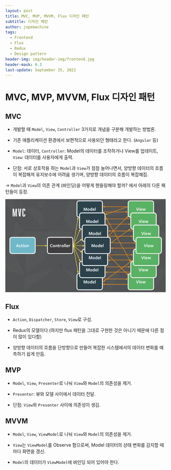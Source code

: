 ```yaml
---
layout: post
title: MVC, MVP, MVVM, Flux 디자인 패턴
subtitle: 디자인 패턴
author: jopemachine
tags:
  - Frontend
  - Flux
  - Redux
  - Design pattern
header-img: img/header-img/frontend.jpg
header-mask: 0.3
last-update: September 25, 2022
---
```


# MVC, MVP, MVVM, Flux 디자인 패턴

## MVC

- 개발할 때 `Model`, `View`, `Controller` 3가지로 개념을 구분해 개발하는 방법론.

- 기존 애플리케이션 환경에서 보편적으로 사용되던 형태라고 한다. (`Angular` 등)

- `Model`: 데이터, `Controller`: Model의 데이터를 조작하거나 View를 업데이트, `View`: 데이터를 사용자에게 출력.

- 단점: 서로 상호작용 하는 `Model`과 `View`가 점점 늘어나면서, 양방향 데이터의 흐름이 복잡해져 유지보수에 어려움 생기며, 양방향 데이터의 흐름이 복잡해짐.

-> `Model`과 `View`의 의존 관계 (바인딩)을 어떻게 핸들링해야 할까? 에서 아래의 다른 패턴들이 등장.

![](/img/posts/Interview/2021-10-11-Mvc-Mvp-Mvvm-Flux/1.png)

## Flux

- `Action`, `Dispatcher`, `Store`, `View`로 구성.

- Redux의 모델이다 (하지만 flux 패턴을 그대로 구현한 것은 아니기 때문에 다른 점이 많이 있다함)

- 양방향 데이터의 흐름을 단방향으로 만들어 복잡한 시스템에서의 데이터 변화를 예측하기 쉽게 만듬.

## MVP

- `Model`, `View`, `Presenter`로 나눠 `View`와 `Model`의 의존성을 제거.

- `Presenter`: 뷰와 모델 사이에서 데이터 전달.

- 단점: `View`와 `Presenter` 사이에 의존성이 생김.

## MVVM

- `Model`, `View`, `ViewModel`로 나눠 `View`와 `Model`의 의존성을 제거.

- `View`는 `ViewModel`를 Observe 함으로써, Model 데이터의 상태 변화를 감지할 때 마다 화면을 갱신.

- `Model`의 데이터가 `ViewModel`에 바인딩 되어 있어야 한다.

